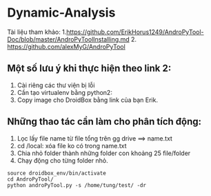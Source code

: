 # Dynamic-Analysis
Tài liệu tham khảo:
1.https://github.com/ErikHorus1249/AndroPyTool-Doc/blob/master/AndroPyToolInstalling.md
2. https://github.com/alexMyG/AndroPyTool

## Một số lưu ý khi thực hiện theo link 2:
1. Cài riêng các thư viện bị lỗi
2. Cần tạo virtualenv bằng python2: 
3. Copy image cho DroidBox bằng link của bạn Erik.


## Những thao tác cần làm cho phân tích động:
1. Lọc lấy file name từ file tổng trên gg drive ==> name.txt
2. cd /local: xóa file ko có trong name.txt
3. Chia nhỏ folder thành những folder con khoảng 25 file/folder
4. Chạy động cho từng folder nhỏ.

```
source droidbox_env/bin/activate
cd AndroPyTool/
python androPyTool.py -s /home/tung/test/ -dr 
```
